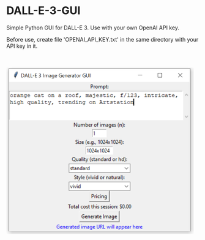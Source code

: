 # DALL-E-3-GUI
Simple Python GUI for DALL-E 3. Use with your own OpenAI API key.

Before use, create file 'OPENAI_API_KEY.txt' in the same directory with your API key in it.

<br>
<br>

<img src="Capture.PNG" alt="Screenshot" width="490" height="435"/>
